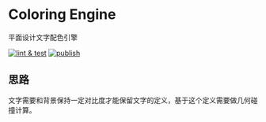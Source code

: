 # Coloring Engine
平面设计文字配色引擎

[![lint & test](https://github.com/filosfino/graphic-coloring-engine/actions/workflows/python-package.yml/badge.svg?branch=main)](https://github.com/filosfino/graphic-coloring-engine/actions/workflows/python-package.yml)
[![publish](https://github.com/filosfino/graphic-coloring-engine/actions/workflows/python-publish.yml/badge.svg?branch=main)](https://github.com/filosfino/graphic-coloring-engine/actions/workflows/python-publish.yml)

## 思路
文字需要和背景保持一定对比度才能保留文字的定义，基于这个定义需要做几何碰撞计算。
